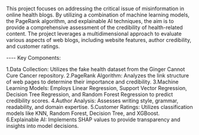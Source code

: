 This project focuses on addressing the critical issue of misinformation in online health blogs. By utilizing a combination of machine learning models, the PageRank algorithm, and explainable AI techniques, the aim is to provide a comprehensive assessment of the credibility of health-related content. The project leverages a multidimensional approach to evaluate various aspects of web blogs, including website features, author credibility, and customer ratings.

---- Key Components:

1.Data Collection: Utilizes the fake health dataset from the Ginger Cannot Cure Cancer repository.
2.PageRank Algorithm: Analyzes the link structure of web pages to determine their importance and credibility.
3.Machine Learning Models: Employs Linear Regression, Support Vector Regression, Decision Tree Regression, and Random Forest Regression to predict credibility scores.
4.Author Analysis: Assesses writing style, grammar, readability, and domain expertise.
5.Customer Ratings: Utilizes classification models like KNN, Random Forest, Decision Tree, and XGBoost.
6.Explainable AI: Implements SHAP values to provide transparency and insights into model decisions.
